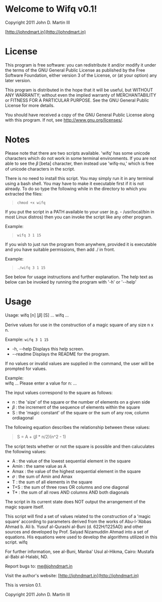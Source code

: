 #  Welcome to Wifq v0.1!

Copyright 2011 John D. Martin III

[http://johndmart.in](http://johndmart.in)

# License

This program is free software: you can redistribute it and/or modify
it under the terms of the GNU General Public License as published by
the Free Software Foundation, either version 3 of the License, or
(at your option) any later version.

This program is distributed in the hope that it will be useful,
but WITHOUT ANY WARRANTY; without even the implied warranty of
MERCHANTABILITY or FITNESS FOR A PARTICULAR PURPOSE.  See the
GNU General Public License for more details.

You should have received a copy of the GNU General Public License
along with this program.  If not, see <http://www.gnu.org/licenses/>.

# Notes

Please note that there are two scripts available. 'wifq' has some
unicode characters which do not work in some terminal environments. If
you are not able to see the 𝛽 [beta] character, then instead use
'wifq-nu,' which is free of unicode characters in the script.

There is no need to install this script. You may simply run it in any
terminal using a bash shell. You may have to make it executable first 
if it is not already. To do so type the following while in the 
directory to which you extracted the files:

> `chmod +x wifq`

If you put the script in a PATH available to your user (e.g. -
/usr/local/bin in most Linux distros) then you can invoke the script
like any other program.

Example:
> `wifq 3 1 15`

If you wish to just run the program from anywhere, provided it is
executable and you have suitable permissions, then add ./ in front.

Example:
> `./wifq 3 1 15`

See below for usage instructions and further explanation. The help text
as below can be invoked by running the program with '-h' or '--help'

# Usage

Usage:	wifq [n] [𝛽] [S] ...
	wifq ...

Derive values for use in the construction of a magic square of any size
n x n.

Example:	`wifq 3 1 15`

* -h, --help			Displays this help screen. 
* --readme			Displays the README for the program.

If no values or invalid values are supplied in the command, the user 
will be prompted for values. 

Example:	
    wifq
    ... 
    Please enter a value for n: ...

The input values correspond to the square as follows:

* n : the 'size' of the square or the number of elements on a given 
		side
* 𝛽 : the increment of the sequence of elements within the square
* S : the 'magic constant' of the square or the sum of any row, 
		column ordiagonal

The following equation describes the relationship between these values:

> S = A + (𝛽 * n/2)(n^2 - 1)

The script tests whether or not the square is possible and then 
caluculates the following values:

* A : the value of the lowest sequential element in the square
* Amin : the same value as A
* Amax : the value of the highest sequential element in the square
* 𝜎  : the sum of Amin and Amax
* T : the sum of all elements in the square
* T+S : the sum of three rows OR columns and one diagonal
* T* : the sum of all rows AND columns AND both diagonals

The script in its current state does NOT output the arrangement of the 
magic square itself.

This script will find a set of values related to the construction of a 
'magic square' according to parameters derived from the works of 
Abu-l-'Abbas Ahmad b. Ali b. Yusuf al-Qurashi al-Buni (d. 622H/1225AD) 
and other sources and developed by Prof. Saiyad Nizamuddin Ahmad into 
a set of equations. His equations were used to develop the algorithms 
utilized in this script. wifq

For further information,  see al-Buni, Manba' Usul al-Hikma, Cairo: 
Mustafa al-Babi al-Halabi, ND.

Report bugs to: [me@johndmart.in](me@johndmart.in)

Visit the author's website: [http://johndmart.in](http://johndmart.in)

This is version 0.1.

Copyright 2011 John D. Martin III

